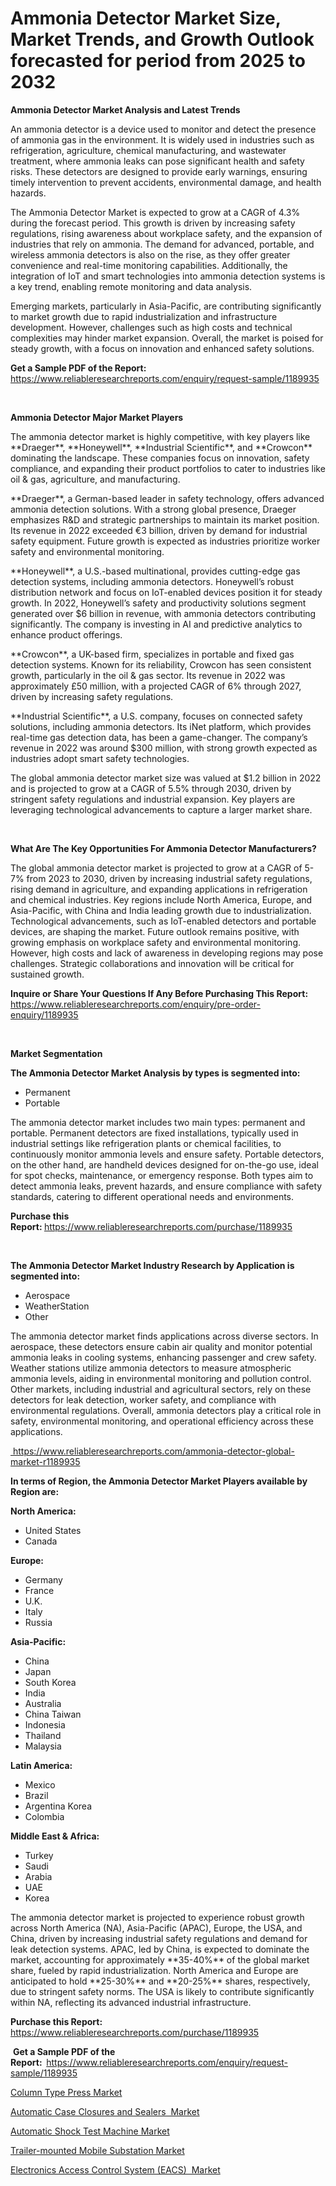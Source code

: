 <p><h1>Ammonia Detector Market Size, Market Trends, and Growth Outlook forecasted for period from 2025 to 2032</h1></p><p><strong>Ammonia Detector Market Analysis and Latest Trends</strong></p>
<p><p>An ammonia detector is a device used to monitor and detect the presence of ammonia gas in the environment. It is widely used in industries such as refrigeration, agriculture, chemical manufacturing, and wastewater treatment, where ammonia leaks can pose significant health and safety risks. These detectors are designed to provide early warnings, ensuring timely intervention to prevent accidents, environmental damage, and health hazards.</p><p>The Ammonia Detector Market is expected to grow at a CAGR of 4.3% during the forecast period. This growth is driven by increasing safety regulations, rising awareness about workplace safety, and the expansion of industries that rely on ammonia. The demand for advanced, portable, and wireless ammonia detectors is also on the rise, as they offer greater convenience and real-time monitoring capabilities. Additionally, the integration of IoT and smart technologies into ammonia detection systems is a key trend, enabling remote monitoring and data analysis.</p><p>Emerging markets, particularly in Asia-Pacific, are contributing significantly to market growth due to rapid industrialization and infrastructure development. However, challenges such as high costs and technical complexities may hinder market expansion. Overall, the market is poised for steady growth, with a focus on innovation and enhanced safety solutions.</p></p>
<p><strong>Get a Sample PDF of the Report:&nbsp;</strong> <a href="https://www.reliableresearchreports.com/enquiry/request-sample/1189935?utm_campaign=37&utm_medium=2&utm_source=Github&utm_content=ia&utm_term=20012025&utm_id=ammonia-detector">https://www.reliableresearchreports.com/enquiry/request-sample/1189935</a></p>
<p>&nbsp;</p>
<p><strong>Ammonia Detector Major Market Players</strong></p>
<p><p>The ammonia detector market is highly competitive, with key players like **Draeger**, **Honeywell**, **Industrial Scientific**, and **Crowcon** dominating the landscape. These companies focus on innovation, safety compliance, and expanding their product portfolios to cater to industries like oil & gas, agriculture, and manufacturing.</p><p>**Draeger**, a German-based leader in safety technology, offers advanced ammonia detection solutions. With a strong global presence, Draeger emphasizes R&D and strategic partnerships to maintain its market position. Its revenue in 2022 exceeded €3 billion, driven by demand for industrial safety equipment. Future growth is expected as industries prioritize worker safety and environmental monitoring.</p><p>**Honeywell**, a U.S.-based multinational, provides cutting-edge gas detection systems, including ammonia detectors. Honeywell’s robust distribution network and focus on IoT-enabled devices position it for steady growth. In 2022, Honeywell’s safety and productivity solutions segment generated over $6 billion in revenue, with ammonia detectors contributing significantly. The company is investing in AI and predictive analytics to enhance product offerings.</p><p>**Crowcon**, a UK-based firm, specializes in portable and fixed gas detection systems. Known for its reliability, Crowcon has seen consistent growth, particularly in the oil & gas sector. Its revenue in 2022 was approximately £50 million, with a projected CAGR of 6% through 2027, driven by increasing safety regulations.</p><p>**Industrial Scientific**, a U.S. company, focuses on connected safety solutions, including ammonia detectors. Its iNet platform, which provides real-time gas detection data, has been a game-changer. The company’s revenue in 2022 was around $300 million, with strong growth expected as industries adopt smart safety technologies.</p><p>The global ammonia detector market size was valued at $1.2 billion in 2022 and is projected to grow at a CAGR of 5.5% through 2030, driven by stringent safety regulations and industrial expansion. Key players are leveraging technological advancements to capture a larger market share.</p></p>
<p>&nbsp;</p>
<p><strong>What Are The Key Opportunities For Ammonia Detector Manufacturers?</strong></p>
<p><p>The global ammonia detector market is projected to grow at a CAGR of 5-7% from 2023 to 2030, driven by increasing industrial safety regulations, rising demand in agriculture, and expanding applications in refrigeration and chemical industries. Key regions include North America, Europe, and Asia-Pacific, with China and India leading growth due to industrialization. Technological advancements, such as IoT-enabled detectors and portable devices, are shaping the market. Future outlook remains positive, with growing emphasis on workplace safety and environmental monitoring. However, high costs and lack of awareness in developing regions may pose challenges. Strategic collaborations and innovation will be critical for sustained growth.</p></p>
<p><strong>Inquire or Share Your Questions If Any Before Purchasing This Report:</strong> <a href="https://www.reliableresearchreports.com/enquiry/pre-order-enquiry/1189935?utm_campaign=37&utm_medium=2&utm_source=Github&utm_content=ia&utm_term=20012025&utm_id=ammonia-detector">https://www.reliableresearchreports.com/enquiry/pre-order-enquiry/1189935</a></p>
<p>&nbsp;</p>
<p><strong>Market Segmentation</strong></p>
<p><strong>The Ammonia Detector Market Analysis by types is segmented into:</strong></p>
<p><ul><li>Permanent</li><li>Portable</li></ul></p>
<p><p>The ammonia detector market includes two main types: permanent and portable. Permanent detectors are fixed installations, typically used in industrial settings like refrigeration plants or chemical facilities, to continuously monitor ammonia levels and ensure safety. Portable detectors, on the other hand, are handheld devices designed for on-the-go use, ideal for spot checks, maintenance, or emergency response. Both types aim to detect ammonia leaks, prevent hazards, and ensure compliance with safety standards, catering to different operational needs and environments.</p></p>
<p><strong>Purchase this Report:&nbsp;</strong><a href="https://www.reliableresearchreports.com/purchase/1189935?utm_campaign=37&utm_medium=2&utm_source=Github&utm_content=ia&utm_term=20012025&utm_id=ammonia-detector">https://www.reliableresearchreports.com/purchase/1189935</a></p>
<p>&nbsp;</p>
<p><strong>The Ammonia Detector Market Industry Research by Application is segmented into:</strong></p>
<p><ul><li>Aerospace</li><li>WeatherStation</li><li>Other</li></ul></p>
<p><p>The ammonia detector market finds applications across diverse sectors. In aerospace, these detectors ensure cabin air quality and monitor potential ammonia leaks in cooling systems, enhancing passenger and crew safety. Weather stations utilize ammonia detectors to measure atmospheric ammonia levels, aiding in environmental monitoring and pollution control. Other markets, including industrial and agricultural sectors, rely on these detectors for leak detection, worker safety, and compliance with environmental regulations. Overall, ammonia detectors play a critical role in safety, environmental monitoring, and operational efficiency across these applications.</p></p>
<p><a href="https://www.reliableresearchreports.com/ammonia-detector-global-market-r1189935?utm_campaign=37&utm_medium=2&utm_source=Github&utm_content=ia&utm_term=20012025&utm_id=ammonia-detector">&nbsp;https://www.reliableresearchreports.com/ammonia-detector-global-market-r1189935</a></p>
<p><strong>In terms of Region, the Ammonia Detector Market Players available by Region are:</strong></p>
<p>
    <p> <strong> North America: </strong>
        <ul>
            <li>United States</li>
            <li>Canada</li>
        </ul>
        </p> 
    <p> <strong> Europe: </strong>
        <ul>
            <li>Germany</li>
            <li>France</li>
            <li>U.K.</li>
            <li>Italy</li>
            <li>Russia</li>
        </ul>
        </p> 
    <p> <strong> Asia-Pacific: </strong>
        <ul>
            <li>China</li>
            <li>Japan</li>
            <li>South Korea</li>
            <li>India</li>
            <li>Australia</li>
            <li>China Taiwan</li>
            <li>Indonesia</li>
            <li>Thailand</li>
            <li>Malaysia</li>
        </ul>
        </p> 
    <p> <strong> Latin America: </strong>
        <ul>
            <li>Mexico</li>
            <li>Brazil</li>
            <li>Argentina Korea</li>
            <li>Colombia</li>
        </ul>
        </p> 
    <p> <strong> Middle East & Africa: </strong>
        <ul>
            <li>Turkey</li>
            <li>Saudi</li>
            <li>Arabia</li>
            <li>UAE</li>
            <li>Korea</li>
        </ul>
    </p>
    </p>
<p><p>The ammonia detector market is projected to experience robust growth across North America (NA), Asia-Pacific (APAC), Europe, the USA, and China, driven by increasing industrial safety regulations and demand for leak detection systems. APAC, led by China, is expected to dominate the market, accounting for approximately **35-40%** of the global market share, fueled by rapid industrialization. North America and Europe are anticipated to hold **25-30%** and **20-25%** shares, respectively, due to stringent safety norms. The USA is likely to contribute significantly within NA, reflecting its advanced industrial infrastructure.</p></p>
<p><strong>Purchase this Report: </strong><a href="https://www.reliableresearchreports.com/purchase/1189935?utm_campaign=37&utm_medium=2&utm_source=Github&utm_content=ia&utm_term=20012025&utm_id=ammonia-detector">https://www.reliableresearchreports.com/purchase/1189935</a></p>
<p>&nbsp;<strong>Get a Sample PDF of the Report:&nbsp;&nbsp;</strong><a href="https://www.reliableresearchreports.com/enquiry/request-sample/1189935?utm_campaign=37&utm_medium=2&utm_source=Github&utm_content=ia&utm_term=20012025&utm_id=ammonia-detector">https://www.reliableresearchreports.com/enquiry/request-sample/1189935</a></p>
<p><strong></strong></p>
<p><p><a href="https://github.com/cheryjhonson/Market-Research-Report-List-1/blob/main/column-type-press-market.md?utm_campaign=37&utm_medium=2&utm_source=Github&utm_content=ia&utm_term=20012025&utm_id=ammonia-detector">Column Type Press Market</a></p><p><a href="https://github.com/SanjidaKhan901/Market-Research-Report-List-1/blob/main/automatic-case-closures-and-sealers-market.md?utm_campaign=37&utm_medium=2&utm_source=Github&utm_content=ia&utm_term=20012025&utm_id=ammonia-detector">Automatic Case Closures and Sealers  Market</a></p><p><a href="https://github.com/AngelaWalsh696/Market-Research-Report-List-1/blob/main/automatic-shock-test-machine-market.md?utm_campaign=37&utm_medium=2&utm_source=Github&utm_content=ia&utm_term=20012025&utm_id=ammonia-detector">Automatic Shock Test Machine Market</a></p><p><a href="https://github.com/tamvrosiya/Market-Research-Report-List-6/blob/main/trailer-mounted-mobile-substation-market.md?utm_campaign=37&utm_medium=2&utm_source=Github&utm_content=ia&utm_term=20012025&utm_id=ammonia-detector">Trailer-mounted Mobile Substation Market</a></p><p><a href="https://github.com/dierdrecrichton210/Market-Research-Report-List-1/blob/main/electronics-access-control-system-eacs-market.md?utm_campaign=37&utm_medium=2&utm_source=Github&utm_content=ia&utm_term=20012025&utm_id=ammonia-detector">Electronics Access Control System (EACS)  Market</a></p></p>